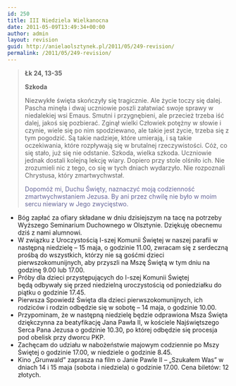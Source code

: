 ```yaml
---
id: 250
title: III Niedziela Wielkanocna
date: 2011-05-09T13:49:34+00:00
author: admin
layout: revision
guid: http://anielaolsztynek.pl/2011/05/249-revision/
permalink: /2011/05/249-revision/
---
```

> **Łk 24, 13-35**
> 
> **Szkoda**
> 
> Niezwykłe święta skończyły się tragicznie. Ale życie toczy się dalej. Pascha minęła i dwaj uczniowie poszli załatwiać swoje sprawy w niedalekiej wsi Emaus. Smutni i przygnębieni, ale przecież trzeba iść dalej, jakoś się pozbierać. Zginął wielki Człowiek potężny w słowie i czynie, wiele się po nim spodziewano, ale takie jest życie, trzeba się z tym pogodzić. Są takie nadzieje, które umierają, i są takie oczekiwania, które rozpływają się w brutalnej rzeczywistości. Cóż, co się stało, już się nie odstanie. Szkoda, wielka szkoda. Uczniowie jednak dostali kolejną lekcję wiary. Dopiero przy stole olśniło ich. Nie zrozumieli nic z tego, co się w tych dniach wydarzyło. Nie rozpoznali Chrystusa, który zmartwychwstał.
> 
> <span style="color: #666699;">Dopomóż mi, Duchu Święty, naznaczyć moją codzienność zmartwychwstaniem Jezusa. By ani przez chwilę nie było w moim sercu niewiary w Jego zwycięstwo.</span>

  * Bóg zapłać za ofiary składane w dniu dzisiejszym na tacę na potrzeby Wyższego Seminarium Duchownego w Olsztynie. Dziękuję obecnemu dziś z nami alumnowi.
  * W związku z Uroczystością I-szej Komunii Świętej w naszej parafii w następną niedzielę &#8211; 15 maja, o godzinie 11.00, zwracam się z serdeczną prośbą do wszystkich, którzy nie są gośćmi dzieci pierwszokomunijnych, aby przyszli na Mszę Świętą w tym dniu na godzinę 9.00 lub 17.00.
  * Próby dla dzieci przystępujących do I-szej Komunii Świętej będą odbywały się przed niedzielną uroczystością od poniedziałku do piątku o godzinie 17.45.
  * Pierwsza Spowiedź Święta dla dzieci pierwszokomunijnych, ich rodziców i rodzin odbędzie się w sobotę &#8211; 14 maja, o godzinie 10.00.
  * Przypominam, że w następną niedzielę będzie odprawiona Msza Święta dziękczynna za beatyfikację Jana Pawła II, w kościele Najświętszego Serca Pana Jezusa o godzinie 10.30, po której odbędzie się procesja pod obelisk przy dworcu PKP.
  * Zachęcam do udziału w nabożeństwie majowym codziennie po Mszy Świętej o godzinie 17.00, w niedziele o godzinie 8.45.
  * Kino &#8222;Grunwald&#8221; zaprasza na film o Janie Pawle II &#8211; &#8222;Szukałem Was&#8221; w dniach 14 i 15 maja (sobota i niedziela) o godzinie 17.00. Cena biletów: 12 złotych.
